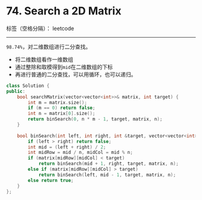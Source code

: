 ﻿# 74. Search a 2D Matrix

标签（空格分隔）： leetcode

---

`98.74%`，对二维数组进行二分查找。

- 将二维数组看作一维数组
- 通过整除和取模得到`mid`在二维数组的下标
- 再进行普通的二分查找，可以用循环，也可以递归。

```cpp
class Solution {
public:
    bool searchMatrix(vector<vector<int>>& matrix, int target) {
        int m = matrix.size();
        if (m == 0) return false;
        int n = matrix[0].size();
        return binSearch(0, n * m - 1, target, matrix, n);
    }
     
    bool binSearch(int left, int right, int &target, vector<vector<int>> &matrix, int &n) {
        if (left > right) return false;
        int mid = (left + right) / 2;
        int midRow = mid / n, midCol = mid % n;
        if (matrix[midRow][midCol] < target)
            return binSearch(mid + 1, right, target, matrix, n);
        else if (matrix[midRow][midCol] > target)
            return binSearch(left, mid - 1, target, matrix, n);
        else return true;
    }
};
```





